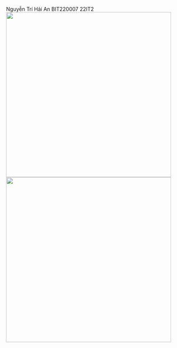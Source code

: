 Nguyễn Trí Hải An
BIT220007
22IT2
<img src="https://github.com/user-attachments/assets/d7b3f223-1804-4c34-ae9d-ea9a2deed9ea" width="450"/>
<img src="https://github.com/user-attachments/assets/f81511de-0f0c-4715-a5e8-aae964140579" width="450"/>
